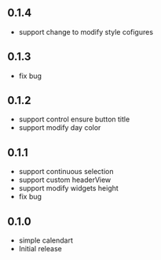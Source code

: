 <!--
 * @Author: zhengzeqin
 * @Date: 2022-07-24 16:01:24
 * @LastEditTime: 2022-09-04 10:31:35
 * @Description: 日历组件
-->


## 0.1.4
* support change to modify style cofigures
## 0.1.3
* fix bug

## 0.1.2
* support control ensure button title
* support modify day color
## 0.1.1

* support continuous selection
* support custom headerView 
* support modify widgets height
* fix bug

## 0.1.0

* simple calendart
* Initial release